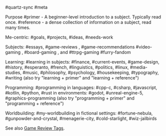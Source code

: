 #quartz-sync #meta 

Purpose
#primer - A beginner-level introduction to a subject. Typically read once.
#reference - a dense collection of information on a subject, read many times.

Me-centric:
#goals, #projects, #ideas, #needs-work

Subjects:
#essays, 
#game-reviews , #game-recommendations 
#video-gaming , #board-gaming ,  and #ttrpg-gaming 
#furry-fandom

Learning:
#learning
in subjects: #finance, #current-events, #game-design, #history, #esperanto, #french, #linguistics, #politics, #linux, #media-studies, #music, #philosophy, #psychology, #housekeeping, #typography, #writing
(also try "learning + primer" and "learning + reference")

Programming:
#programming
in languages: #cpp-c, #csharp, #javascript, #kotlin, #python, #rust
in environments: #godot, #unreal-engine-5, #graphics-programming
(also try "programming + primer" and "programming + reference")

Worldbuilding:
#my-worldbuilding
in fictional settings: #fortune-nebula, #gunpowder-and-crystal, #menagerie-city, #cold-starlight, #wiz-jailbirds

See also [Game Review Tags](Game%20Review%20Tags.md).
